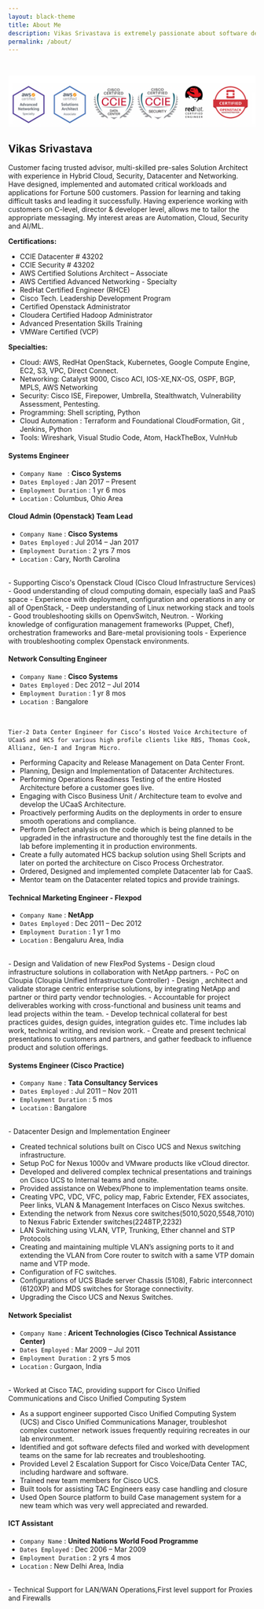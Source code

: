 ```yaml
---
layout: black-theme
title: About Me
description: Vikas Srivastava is extremely passionate about software development, distributed systems and open source.
permalink: /about/
---
```

<br>

![](/assets/markdown-img-paste-2020112104321045.png)

## Vikas Srivastava

Customer facing trusted advisor, multi-skilled pre-sales Solution Architect with experience in Hybrid Cloud, Security, Datacenter and Networking. Have designed, implemented and automated critical workloads and applications for Fortune 500 customers. Passion for learning and taking difficult tasks and leading it successfully. Having experience working with customers on C-level, director & developer level, allows me to tailor the appropriate messaging.
My interest areas are Automation, Cloud, Security and AI/ML.


**Certifications:**


- CCIE Datacenter # 43202
- CCIE Security # 43202
- AWS Certified Solutions Architect – Associate
- AWS Certified Advanced Networking - Specialty
- RedHat Certified Engineer (RHCE)
- Cisco Tech. Leadership Development Program
- Certified Openstack Administrator
- Cloudera Certified Hadoop Administrator
- Advanced Presentation Skills Training
- VMWare Certified (VCP)



**Specialties:**
- Cloud: AWS, RedHat OpenStack, Kubernetes, Google Compute Engine, EC2, S3, VPC, Direct Connect.
- Networking: Catalyst 9000, Cisco ACI, IOS-XE,NX-OS, OSPF, BGP, MPLS, AWS Networking
- Security: Cisco ISE, Firepower, Umbrella, Stealthwatch, Vulnerability Assessment, Pentesting.
- Programming: Shell scripting, Python
- Cloud Automation : Terraform and Foundational CloudFormation, Git , Jenkins, Python
- Tools: Wireshark, Visual Studio Code, Atom, HackTheBox, VulnHub


#### Systems Engineer
- `Company Name ` :  **Cisco Systems**
- `Dates Employed` : Jan 2017 – Present
- `Employment Duration` : 1 yr 6 mos
- `Location` : Columbus, Ohio Area

#### Cloud Admin (Openstack) Team Lead
  - `Company Name` : **Cisco Systems**
  - `Dates Employed` : Jul 2014 – Jan 2017
  - `Employment Duration` : 2 yrs 7 mos
  - `Location` : Cary, North Carolina
<br>
      - Supporting Cisco's Openstack Cloud (Cisco Cloud Infrastructure Services)
     - Good understanding of cloud computing domain, especially IaaS and PaaS space
      - Experience with deployment, configuration and operations in any or all of OpenStack,
    - Deep understanding of Linux networking stack and tools
    - Good troubleshooting skills on OpenvSwitch, Neutron.
    - Working knowledge of configuration management frameworks (Puppet, Chef), orchestration frameworks and
  Bare-metal provisioning tools
    - Experience with troubleshooting complex Openstack environments.

#### Network Consulting Engineer

- `Company Name` : **Cisco Systems**
- `Dates Employed` : Dec 2012 – Jul 2014
- `Employment Duration` : 1 yr 8 mos
- `Location `: Bangalore
<br>

    Tier-2 Data Center Engineer for Cisco’s Hosted Voice Architecture of UCaaS and HCS for various high profile clients like RBS, Thomas Cook, Allianz, Gen-I and Ingram Micro.

  - Performing Capacity and Release Management on Data Center Front.
  - Planning, Design and Implementation of Datacenter Architectures.
  - Performing Operations Readiness Testing of the entire Hosted Architecture before a customer goes live.
  - Engaging with Cisco Business Unit / Architecture team to evolve and develop the UCaaS Architecture.
  - Proactively performing Audits on the deployments in order to ensure smooth operations and compliance.
  - Perform Defect analysis on the code which is being planned to be upgraded in the infrastructure and thoroughly test the fine details in the lab before implementing it in production environments.
  - Create a fully automated HCS backup solution using Shell Scripts and later on ported the architecture on Cisco Process Orchestrator.
  - Ordered, Designed and implemented complete Datacenter lab for CaaS.
  - Mentor team on the Datacenter related topics and provide trainings.

#### Technical Marketing Engineer - Flexpod
- `Company Name` : **NetApp**
- `Dates Employed` : Dec 2011 – Dec 2012
- `Employment Duration` : 1 yr 1 mo
- `Location` : Bengaluru Area, India
<br>
  - Design and Validation of new FlexPod Systems
  - Design cloud infrastructure solutions in collaboration with NetApp partners.
  - PoC on Cloupia (Cloupia Unified Infrastructure Controller)
  - Design , architect and validate storage centric enterprise solutions, by integrating NetApp and partner or third party vendor technologies.
  - Accountable for project deliverables working with cross-functional and business unit teams and lead projects within the team.
  - Develop technical collateral for best practices guides, design guides, integration guides etc. Time includes lab work, technical writing, and revision work.
  - Create and present technical presentations to customers and partners, and gather feedback to influence product and solution offerings.

  #### Systems Engineer (Cisco Practice)

- `Company Name` : **Tata Consultancy Services**
-  `Dates Employed` : Jul 2011 – Nov 2011
-  `Employment Duration` : 5 mos
- `Location` : Bangalore
<br>
  - Datacenter Design and Implementation Engineer

  - Created technical solutions built on Cisco UCS and Nexus switching infrastructure.
  - Setup PoC for Nexus 1000v and VMware products like vCloud director.
  - Developed and delivered complex technical presentations and trainings on Cisco UCS to Internal teams and onsite.
  - Provided assistance on Webex/Phone to implementation teams onsite.
  - Creating VPC, VDC, VFC, policy map, Fabric Extender, FEX associates, Peer links, VLAN & Management Interfaces on Cisco Nexus switches.
  - Extending the network from Nexus core switches(5010,5020,5548,7010) to Nexus Fabric Extender switches(2248TP,2232)
  - LAN Switching using VLAN, VTP, Trunking, Ether channel and STP Protocols
  - Creating and maintaining multiple VLAN’s assigning ports to it and extending the VLAN from Core router to switch with a same VTP domain name and VTP mode.
  - Configuration of FC switches.
  - Configurations of UCS Blade server Chassis (5108), Fabric interconnect (6120XP) and MDS switches for Storage connectivity.
  - Upgrading the Cisco UCS and Nexus Switches.

#### Network Specialist
- `Company Name` : **Aricent Technologies (Cisco Technical Assistance Center)**
- `Dates Employed` : Mar 2009 – Jul 2011
- `Employment Duration` : 2 yrs 5 mos
- `Location` : Gurgaon, India
<br>
  - Worked at Cisco TAC, providing support for Cisco Unified Communications and Cisco Unified Computing System

  - As a support engineer supported Cisco Unified Computing System (UCS) and Cisco Unified Communications Manager, troubleshot complex customer network issues frequently requiring recreates in our lab environment.
  - Identified and got software defects filed and worked with development teams on the same for lab recreates and troubleshooting.
  - Provided Level 2 Escalation Support for Cisco Voice/Data Center TAC,
  including hardware and software.
  - Trained new team members for Cisco UCS.
  - Built tools for assisting TAC Engineers easy case handling and closure
  - Used Open Source platform to build Case management system for a new team which was very well appreciated and rewarded.

#### ICT Assistant
- `Company Name` : **United Nations World Food Programme**
- `Dates Employed` : Dec 2006 – Mar 2009
- `Employment Duration` : 2 yrs 4 mos
- `Location` : New Delhi Area, India
<br>
  - Technical Support for LAN/WAN Operations,First level support for Proxies and Firewalls


<br><br><br>

<div align="center">
<p>
<a href="mailto:vikas.k.srivastava@gmail.com"><i class="fa fa-envelope-o fa-fw" aria-hidden="true" style="font-size:20px;color:#2980b9"></i></a>
&nbsp; &nbsp; &nbsp;
<a href="https://github.com/vikasksrivastava"><i class="fa fa-github" aria-hidden="true" style="font-size:20px;color:#2980b9"></i></a>
&nbsp; &nbsp; &nbsp;
<a href="https://www.linkedin.com/in/vikasksrivastava/"><i class="fa fa-linkedin" aria-hidden="true" style="font-size:20px;color:#2980b9"></i></a>
&nbsp; &nbsp; &nbsp;
<a href="https://www.quora.com/profile/Vikas-Srivastava"><i class="fa fa-quora" aria-hidden="true" style="font-size:20px;color:#2980b9"></i></a>
&nbsp; &nbsp; &nbsp;
<a href="https://kubernetes.slack.com/team/vikassri"><i class="fa fa-slack" aria-hidden="true" style="font-size:20px;color:#2980b9"></i></a>
</p>
</div>
